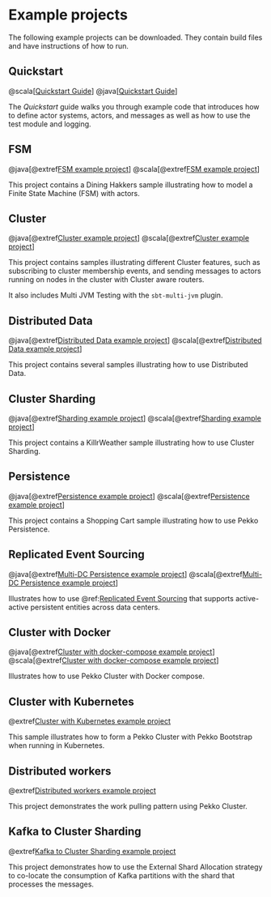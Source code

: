 # Example projects

The following example projects can be downloaded. They contain build files and have instructions
of how to run.

## Quickstart

@scala[[Quickstart Guide](https://developer.lightbend.com/guides/akka-quickstart-scala/)]
@java[[Quickstart Guide](https://developer.lightbend.com/guides/akka-quickstart-java/)]
 
The *Quickstart* guide walks you through example code that introduces how to define actor systems, actors, and
messages as well as how to use the test module and logging.

## FSM

@java[@extref[FSM example project](samples:pekko-samples-fsm-java)]
@scala[@extref[FSM example project](samples:pekko-samples-fsm-scala)]

This project contains a Dining Hakkers sample illustrating how to model a Finite State Machine (FSM) with actors.

## Cluster

@java[@extref[Cluster example project](samples:pekko-samples-cluster-java)]
@scala[@extref[Cluster example project](samples:pekko-samples-cluster-scala)]

This project contains samples illustrating different Cluster features, such as
subscribing to cluster membership events, and sending messages to actors running on nodes in the cluster
with Cluster aware routers.

It also includes Multi JVM Testing with the `sbt-multi-jvm` plugin.

## Distributed Data

@java[@extref[Distributed Data example project](samples:pekko-samples-distributed-data-java)]
@scala[@extref[Distributed Data example project](samples:pekko-samples-distributed-data-scala)]

This project contains several samples illustrating how to use Distributed Data.

## Cluster Sharding

@java[@extref[Sharding example project](samples:pekko-samples-cluster-sharding-java)]
@scala[@extref[Sharding example project](samples:pekko-samples-cluster-sharding-scala)]

This project contains a KillrWeather sample illustrating how to use Cluster Sharding.

## Persistence

@java[@extref[Persistence example project](samples:pekko-samples-persistence-java)]
@scala[@extref[Persistence example project](samples:pekko-samples-persistence-scala)]

This project contains a Shopping Cart sample illustrating how to use Pekko Persistence.

## Replicated Event Sourcing

@java[@extref[Multi-DC Persistence example project](samples:pekko-samples-persistence-dc-java)]
@scala[@extref[Multi-DC Persistence example project](samples:pekko-samples-persistence-dc-scala)]

Illustrates how to use @ref:[Replicated Event Sourcing](../typed/replicated-eventsourcing.md) that supports
active-active persistent entities across data centers.

## Cluster with Docker

@java[@extref[Cluster with docker-compose example project](samples:pekko-sample-cluster-docker-compose-java)]
@scala[@extref[Cluster with docker-compose example project](samples:pekko-sample-cluster-docker-compose-scala)]

Illustrates how to use Pekko Cluster with Docker compose.

## Cluster with Kubernetes

@extref[Cluster with Kubernetes example project](samples:pekko-sample-cluster-kubernetes-java)

This sample illustrates how to form a Pekko Cluster with Pekko Bootstrap when running in Kubernetes.

## Distributed workers

@extref[Distributed workers example project](samples:pekko-samples-distributed-workers-scala)

This project demonstrates the work pulling pattern using Pekko Cluster.

## Kafka to Cluster Sharding 

@extref[Kafka to Cluster Sharding example project](samples:pekko-samples-kafka-to-sharding)

This project demonstrates how to use the External Shard Allocation strategy to co-locate the consumption of Kafka
partitions with the shard that processes the messages.


